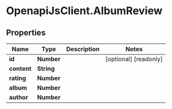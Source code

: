 # OpenapiJsClient.AlbumReview

## Properties

Name | Type | Description | Notes
------------ | ------------- | ------------- | -------------
**id** | **Number** |  | [optional] [readonly] 
**content** | **String** |  | 
**rating** | **Number** |  | 
**album** | **Number** |  | 
**author** | **Number** |  | 


